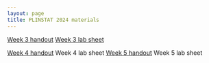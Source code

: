```yaml
---
layout: page
title: PLINSTAT 2024 materials
---
```


[Week 3 handout](https://yiling-huo.github.io/plinstat-handouts/week3)
[Week 3 lab sheet](https://yiling-huo.github.io/plinstat-handouts/week3-lab)
<!-- [Week 3 lab answers](https://yiling-huo.github.io/plinstat-handouts/week3-lab-answers) -->
[Week 4 handout](https://yiling-huo.github.io/plinstat-handouts/week4)
Week 4 lab sheet
[Week 5 handout](https://yiling-huo.github.io/plinstat-handouts/week5)
Week 5 lab sheet